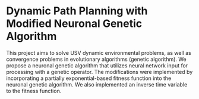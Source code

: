 # Dynamic Path Planning with Modified Neuronal Genetic Algorithm 

This project aims to solve USV dynamic environmental problems, as well as convergence problems in evolutionary algorithms (genetic algorithm). We propose a neuronal genetic algorithm that utilizes neural network input for processing with a genetic operator. The modifications were implemented by incorporating a partially exponential-based fitness function into the neuronal genetic algorithm. We also implemented an inverse time variable to the fitness function. 

